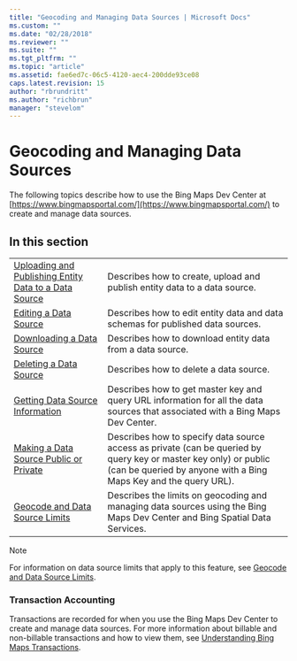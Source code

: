 ```yaml
---
title: "Geocoding and Managing Data Sources | Microsoft Docs"
ms.custom: ""
ms.date: "02/28/2018"
ms.reviewer: ""
ms.suite: ""
ms.tgt_pltfrm: ""
ms.topic: "article"
ms.assetid: fae6ed7c-06c5-4120-aec4-200dde93ce08
caps.latest.revision: 15
author: "rbrundritt"
ms.author: "richbrun"
manager: "stevelom"
---
```

# Geocoding and Managing Data Sources
The following topics describe how to use the Bing Maps Dev Center at [https://www.bingmapsportal.com/](https://www.bingmapsportal.com/) to create and manage data sources.  
  
## In this section  
  
|||  
|-|-|  
|[Uploading and Publishing Entity Data to a Data Source](../getting-started/uploading-and-publishing-entity-data-to-a-data-source.md)|Describes how to create, upload and publish entity data to a data source.|  
|[Editing a Data Source](../getting-started/editing-a-data-source.md)|Describes how to edit entity data and data schemas for published data sources.|  
|[Downloading a Data Source](../getting-started/downloading-a-data-source.md)|Describes how to download entity data from a data source.|  
|[Deleting a Data Source](../getting-started/deleting-a-data-source.md)|Describes how to delete a data source.|  
|[Getting Data Source Information](../getting-started/getting-data-source-information.md)|Describes how to get master key and query URL information for all the data sources that associated with a Bing Maps Dev Center.|  
|[Making a Data Source Public or Private](../getting-started/making-a-data-source-public-or-private.md)|Describes how to specify data source access as private (can be queried by query key or master key only) or public (can be queried by anyone with a Bing Maps Key and the query URL).|  
|[Geocode and Data Source Limits](../spatial-data-services/geocode-and-data-source-limits.md)|Describes the limits on geocoding and managing data sources using the Bing Maps Dev Center and Bing Spatial Data Services.|  
  
> [!NOTE]
>  For information on data source limits that apply to this feature, see [Geocode and Data Source Limits](../spatial-data-services/geocode-and-data-source-limits.md).  
  
### Transaction Accounting  
 Transactions are recorded for when you use the Bing Maps Dev Center to create and manage data sources. For more information about billable and non-billable transactions and how to view them, see [Understanding Bing Maps Transactions](../getting-started/understanding-bing-maps-transactions.md).